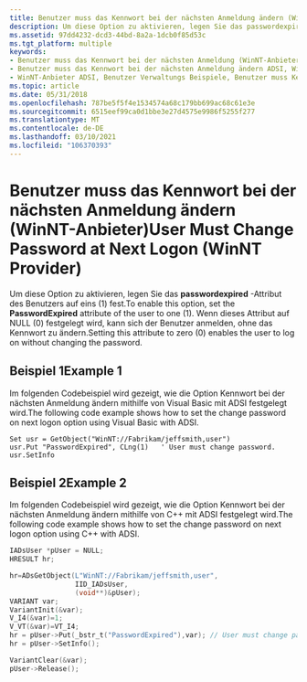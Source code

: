 ```yaml
---
title: Benutzer muss das Kennwort bei der nächsten Anmeldung ändern (WinNT-Anbieter)
description: Um diese Option zu aktivieren, legen Sie das passwordexpired-Attribut des Benutzers auf eins (1) fest. Wenn dieses Attribut auf NULL (0) festgelegt wird, kann sich der Benutzer anmelden, ohne das Kennwort zu ändern.
ms.assetid: 97dd4232-dcd3-44bd-8a2a-1dcb0f85d53c
ms.tgt_platform: multiple
keywords:
- Benutzer muss das Kennwort bei der nächsten Anmeldung (WinNT-Anbieter) ADSI ändern
- Benutzer muss das Kennwort bei der nächsten Anmeldung ändern ADSI, WinNT Provider
- WinNT-Anbieter ADSI, Benutzer Verwaltungs Beispiele, Benutzer muss Kennwort bei der nächsten Anmeldung ändern
ms.topic: article
ms.date: 05/31/2018
ms.openlocfilehash: 787be5f5f4e1534574a68c179bb699ac68c61e3e
ms.sourcegitcommit: 6515eef99ca0d1bbe3e27d4575e9986f5255f277
ms.translationtype: MT
ms.contentlocale: de-DE
ms.lasthandoff: 03/10/2021
ms.locfileid: "106370393"
---
```

# <a name="user-must-change-password-at-next-logon-winnt-provider"></a><span data-ttu-id="9259a-107">Benutzer muss das Kennwort bei der nächsten Anmeldung ändern (WinNT-Anbieter)</span><span class="sxs-lookup"><span data-stu-id="9259a-107">User Must Change Password at Next Logon (WinNT Provider)</span></span>

<span data-ttu-id="9259a-108">Um diese Option zu aktivieren, legen Sie das **passwordexpired** -Attribut des Benutzers auf eins (1) fest.</span><span class="sxs-lookup"><span data-stu-id="9259a-108">To enable this option, set the **PasswordExpired** attribute of the user to one (1).</span></span> <span data-ttu-id="9259a-109">Wenn dieses Attribut auf NULL (0) festgelegt wird, kann sich der Benutzer anmelden, ohne das Kennwort zu ändern.</span><span class="sxs-lookup"><span data-stu-id="9259a-109">Setting this attribute to zero (0) enables the user to log on without changing the password.</span></span>

## <a name="example-1"></a><span data-ttu-id="9259a-110">Beispiel 1</span><span class="sxs-lookup"><span data-stu-id="9259a-110">Example 1</span></span>

<span data-ttu-id="9259a-111">Im folgenden Codebeispiel wird gezeigt, wie die Option Kennwort bei der nächsten Anmeldung ändern mithilfe von Visual Basic mit ADSI festgelegt wird.</span><span class="sxs-lookup"><span data-stu-id="9259a-111">The following code example shows how to set the change password on next logon option using Visual Basic with ADSI.</span></span>


```VB
Set usr = GetObject("WinNT://Fabrikam/jeffsmith,user")
usr.Put "PasswordExpired", CLng(1)   ' User must change password.
usr.SetInfo
```



## <a name="example-2"></a><span data-ttu-id="9259a-112">Beispiel 2</span><span class="sxs-lookup"><span data-stu-id="9259a-112">Example 2</span></span>

<span data-ttu-id="9259a-113">Im folgenden Codebeispiel wird gezeigt, wie die Option Kennwort bei der nächsten Anmeldung ändern mithilfe von C++ mit ADSI festgelegt wird.</span><span class="sxs-lookup"><span data-stu-id="9259a-113">The following code example shows how to set the change password on next logon option using C++ with ADSI.</span></span>


```C++
IADsUser *pUser = NULL;
HRESULT hr;

hr=ADsGetObject(L"WinNT://Fabrikam/jeffsmith,user",
                IID_IADsUser,
                (void**)&pUser);
VARIANT var;
VariantInit(&var);
V_I4(&var)=1;
V_VT(&var)=VT_I4;
hr = pUser->Put(_bstr_t("PasswordExpired"),var); // User must change password.
hr = pUser->SetInfo();

VariantClear(&var);
pUser->Release();
```



 

 




